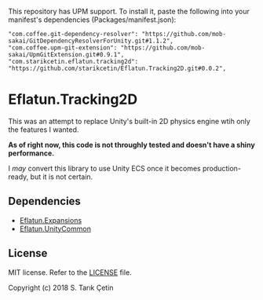 This repository has UPM support. To install it, paste the following into your manifest's dependencies (Packages/manifest.json):

    "com.coffee.git-dependency-resolver": "https://github.com/mob-sakai/GitDependencyResolverForUnity.git#1.1.2",
    "com.coffee.upm-git-extension": "https://github.com/mob-sakai/UpmGitExtension.git#0.9.1",
    "com.starikcetin.eflatun.tracking2d": "https://github.com/starikcetin/Eflatun.Tracking2D.git#0.0.2",

# Eflatun.Tracking2D #

This was an attempt to replace Unity's built-in 2D physics engine wtih only the features I wanted.

**As of right now, this code is not throughly tested and doesn't have a shiny performance.**

I *may* convert this library to use Unity ECS once it becomes production-ready, but it is not certain.

Dependencies
---
- [Eflatun.Expansions](https://github.com/starikcetin/Eflatun.Expansions)
- [Eflatun.UnityCommon](https://github.com/starikcetin/Eflatun.UnityCommon)

License
---
MIT license. Refer to the [LICENSE](https://github.com/starikcetin/Eflatun.Tracking2D/blob/master/LICENSE) file.

Copyright (c) 2018 S. Tarık Çetin
